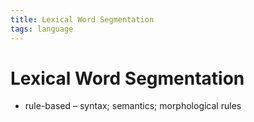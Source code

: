 ```yaml
---
title: Lexical Word Segmentation
tags: language
---
```


# Lexical Word Segmentation
- rule-based – syntax; semantics; morphological rules






























































